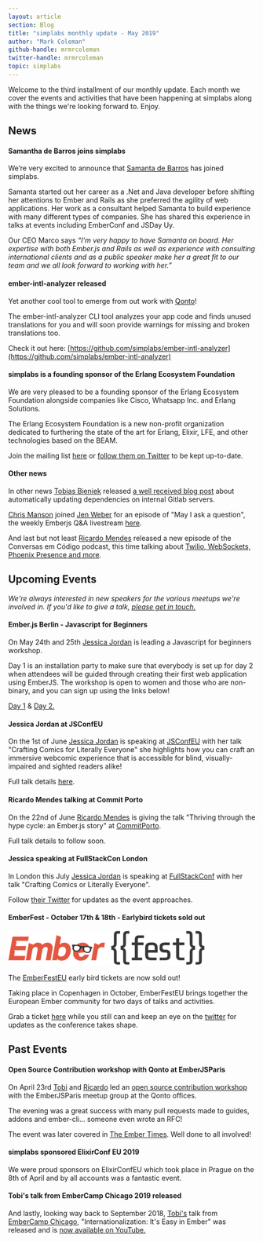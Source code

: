 ```yaml
---
layout: article
section: Blog
title: "simplabs monthly update - May 2019"
author: "Mark Coleman"
github-handle: mrmrcoleman
twitter-handle: mrmrcoleman
topic: simplabs
---
```


Welcome to the third installment of our monthly update. Each month we cover the events and activities that have been happening at simplabs along with the things we're looking forward to. Enjoy.

<!--break-->

## News

#### Samantha de Barros joins simplabs

We’re very excited to announce that [Samanta de Barros](https://twitter.com/sami_dbc) has joined simplabs.

Samanta started out her career as a .Net and Java developer before shifting her attentions to Ember and Rails as she preferred the agility of web applications. Her work as a consultant helped Samanta to build experience with many different types of companies. She has shared this experience in talks at events including EmberConf and JSDay Uy.

Our CEO Marco says _“I'm very happy to have Samanta on board. Her expertise with both Ember.js and Rails as well as experience with consulting international clients and as a public speaker make her a great fit to our team and we all look forward to working with her.”_

#### ember-intl-analyzer released

Yet another cool tool to emerge from out work with [Qonto](https://qonto.eu/en)!

The ember-intl-analyzer CLI tool analyzes your app code and finds unused translations for you and will soon provide warnings for missing and broken translations too.

Check it out here: [https://github.com/simplabs/ember-intl-analyzer](https://github.com/simplabs/ember-intl-analyzer)

#### simplabs is a founding sponsor of the Erlang Ecosystem Foundation

We are very pleased to be a founding sponsor of the Erlang Ecosystem Foundation alongside companies like Cisco, Whatsapp Inc. and Erlang Solutions.

The Erlang Ecosystem Foundation is a new non-profit organization dedicated to furthering the state of the art for Erlang, Elixir, LFE, and other technologies based on the BEAM.

Join the mailing list [here](https://erlef.org/) or [follow them on Twitter](https://twitter.com/TheErlef) to be kept up-to-date.

#### Other news

In other news [Tobias Bieniek](https://twitter.com/TobiasBieniek) released [a well received blog post](https://simplabs.com/blog/2019/04/24/dependency-updates-for-gitlab.html) about automatically updating dependencies on internal Gitlab servers.

[Chris Manson](https://twitter.com/real_ate) joined [Jen Weber](https://twitter.com/jwwweber/) for an episode of "May I ask a question", the weekly Emberjs Q&A livestream [here](https://www.youtube.com/watch?v=v1rBL5_KPqU).

And last but not least [Ricardo Mendes](https://twitter.com/locks) released a new episode of the Conversas em Código podcast, this time talking about [Twilio, WebSockets, Phoenix Presence and more](https://trello.com/c/8W25cdsV/28-episode-19-of-locks-portuguese-podcast).

## Upcoming Events

_We're always interested in new speakers for the various meetups we're involved in. If you'd like to give a talk, [please get in touch.](https://simplabs.com/contact/index.html)_

#### Ember.js Berlin - Javascript for Beginners

On May 24th and 25th [Jessica Jordan](https://twitter.com/jjordan_dev) is leading a Javascript for beginners workshop.

Day 1 is an installation party to make sure that everybody is set up for day 2 when attendees will be guided through creating their first web application using EmberJS. The workshop is open to women and those who are non-binary, and you can sign up using the links below!

[Day 1](https://www.meetup.com/Ember-js-Berlin/events/260668921/) & [Day 2.](https://www.meetup.com/Ember-js-Berlin/events/260668987/)

#### Jessica Jordan at JSConfEU

On the 1st of June [Jessica Jordan](https://twitter.com/jjordan_dev) is speaking at [JSConfEU](https://2019.jsconf.eu/) with her talk "Crafting Comics for Literally Everyone" she highlights how you can craft an immersive webcomic experience that is accessible for blind, visually-impaired and sighted readers alike!

Full talk details [here](https://2019.jsconf.eu/jessica-jordan/crafting-comics-for-literally-everyone.html).

#### Ricardo Mendes talking at Commit Porto

On the 22nd of June [Ricardo Mendes](https://twitter.com/locks) is giving the talk "Thriving through the hype cycle: an Ember.js story" at [CommitPorto](https://commitporto.com/).

Full talk details to follow soon.

#### Jessica speaking at FullStackCon London

In London this July [Jessica Jordan](https://twitter.com/jjordan_dev) is speaking at [FullStackConf](https://skillsmatter.com/conferences/11213-fullstack-london-2019-the-conference-on-javascript-node-and-internet-of-things) with her talk "Crafting Comics or Literally Everyone".

Follow [their Twitter](https://twitter.com/fullstackcon) for updates as the event approaches.

#### EmberFest - October 17th & 18th - Earlybird tickets sold out

![EmberFestEU](/images/posts/2019-04-05-april-monthly-update/ember-fest-logo.png)

The [EmberFestEU](https://emberfest.eu/) early bird tickets are now sold out!

Taking place in Copenhagen in October, EmberFestEU brings together the European Ember community for two days of talks and activities.

Grab a ticket [here](https://emberfest.eu/) while you still can and keep an eye on the [twitter](https://twitter.com/EmberFest) for updates as the conference takes shape.

## Past Events

#### Open Source Contribution workshop with Qonto at EmberJSParis

On April 23rd [Tobi](https://twitter.com/TobiasBieniek/) and [Ricardo](https://twitter.com/locks) led an [open source contribution workshop](https://www.meetup.com/Paris-EmberJS-Lab/events/260514153/) with the EmberJSParis meetup group at the Qonto offices.

The evening was a great success with many pull requests made to guides, addons and ember-cli... someone even wrote an RFC!

The event was later covered in [The Ember Times](https://the-emberjs-times.ongoodbits.com/2019/05/03/issue-96). Well done to all involved!

#### simplabs sponsored ElixirConf EU 2019

We were proud sponsors on ElixirConfEU which took place in Prague on the 8th of April and by all accounts was a fantastic event.

#### Tobi's talk from EmberCamp Chicago 2019 released

And lastly, looking way back to September 2018, [Tobi's](https://twitter.com/TobiasBieniek/) talk from [EmberCamp Chicago](https://twitter.com/embercamp), "Internationalization: It's Easy in Ember" was released and is [now available on YouTube.](https://www.youtube.com/watch?v=K4nKWp1z4cU&t=0s&list=PL4eq2DPpyBbm-vTgHMdBjUi1Qd5GiRIfW&index=5)

